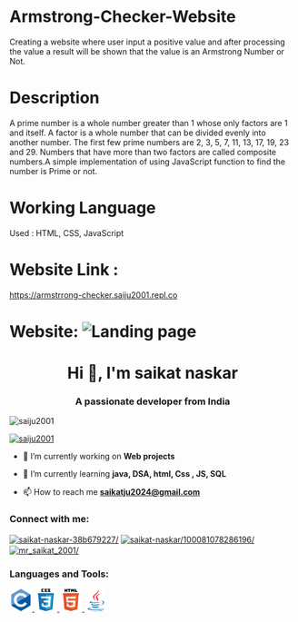 # Armstrong-Checker-Website
Creating a website where user input a positive value and after processing the value a result will be shown that the value is an Armstrong Number or Not.

# Description
A prime number is a whole number greater than 1 whose only factors are 1 and itself. A factor is a whole number that can be divided evenly into another number. The first few prime numbers are 2, 3, 5, 7, 11, 13, 17, 19, 23 and 29. Numbers that have more than two factors are called composite numbers.A simple implementation of using JavaScript function to find the number is Prime or not.

# Working Language
Used : HTML, CSS, JavaScript  

# Website Link :  
https://armstrrong-checker.saiju2001.repl.co

# Website: ![Landing page](https://github.com/SAIJU2001/Prime-Checker-Website/assets/102968768/22a1659f-28fb-4bdc-80e9-e1653859e41a)
<h1 align="center">Hi 👋, I'm saikat naskar</h1>
<h3 align="center">A passionate developer from India</h3>
<p align="left"> <img src="https://komarev.com/ghpvc/?username=saiju2001&label=Profile%20views&color=0e75b6&style=flat" alt="saiju2001" /> </p>

<p align="left"> <a href="https://github.com/ryo-ma/github-profile-trophy"><img src="https://github-profile-trophy.vercel.app/?username=saiju2001" alt="saiju2001" /></a> </p>

- 🔭 I’m currently working on **Web projects**

- 🌱 I’m currently learning **java, DSA, html, Css , JS, SQL**

- 📫 How to reach me **saikatju2024@gmail.com**

<h3 align="left">Connect with me:</h3>
<p align="left">

<a href="https://linkedin.com/in/saikat-naskar-38b679227/" target="blank"><img align="center" src="https://raw.githubusercontent.com/rahuldkjain/github-profile-readme-generator/master/src/images/icons/Social/linked-in-alt.svg" alt="saikat-naskar-38b679227/" height="30" width="40" /></a>
<a href="https://fb.com/saikat-naskar/100081078286196/" target="blank"><img align="center" src="https://raw.githubusercontent.com/rahuldkjain/github-profile-readme-generator/master/src/images/icons/Social/facebook.svg" alt="saikat-naskar/100081078286196/" height="30" width="40" /></a>
<a href="https://instagram.com/mr_saikat_2001/" target="blank"><img align="center" src="https://raw.githubusercontent.com/rahuldkjain/github-profile-readme-generator/master/src/images/icons/Social/instagram.svg" alt="mr_saikat_2001/" height="30" width="40" /></a>
</p>

<h3 align="left">Languages and Tools:</h3>
<p align="left"> <a href="https://www.cprogramming.com/" target="_blank" rel="noreferrer"> <img src="https://raw.githubusercontent.com/devicons/devicon/master/icons/c/c-original.svg" alt="c" width="40" height="40"/> </a> <a href="https://www.w3schools.com/css/" target="_blank" rel="noreferrer"> <img src="https://raw.githubusercontent.com/devicons/devicon/master/icons/css3/css3-original-wordmark.svg" alt="css3" width="40" height="40"/> </a> <a href="https://www.w3.org/html/" target="_blank" rel="noreferrer"> <img src="https://raw.githubusercontent.com/devicons/devicon/master/icons/html5/html5-original-wordmark.svg" alt="html5" width="40" height="40"/> </a> <a href="https://www.java.com" target="_blank" rel="noreferrer"> <img src="https://raw.githubusercontent.com/devicons/devicon/master/icons/java/java-original.svg" alt="java" width="40" height="40"/> </a> </p>
